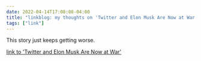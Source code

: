 ```yaml
---
date: 2022-04-14T17:08:08-04:00
title: "linkblog: my thoughts on 'Twitter and Elon Musk Are Now at War'"
tags: ["link"]
---
```

This story just keeps getting worse.
 
[link to 'Twitter and Elon Musk Are Now at War'](https://www.vice.com/en/article/jgm3pk/twitter-and-elon-musk-are-now-at-war)
